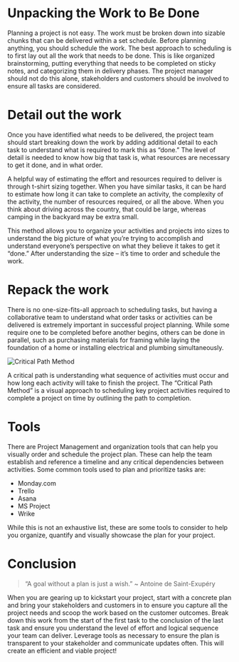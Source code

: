 # Unpacking the Work to Be Done

Planning a project is not easy. The work must be broken down into sizable chunks that can be delivered within a set schedule. Before planning anything, you should schedule the work. The best approach to scheduling is to first lay out all the work that needs to be done. This is like organized brainstorming, putting everything that needs to be completed on sticky notes, and categorizing them in delivery phases. The project manager should not do this alone, stakeholders and customers should be involved to ensure all tasks are considered.

# Detail out the work

Once you have identified what needs to be delivered, the project team should start breaking down the work by adding additional detail to each task to understand what is required to mark this as “done.” The level of detail is needed to know how big that task is, what resources are necessary to get it done, and in what order.

A helpful way of estimating the effort and resources required to deliver is through t-shirt sizing together. When you have similar tasks, it can be hard to estimate how long it can take to complete an activity, the complexity of the activity, the number of resources required, or all the above. When you think about driving across the country, that could be large, whereas camping in the backyard may be extra small.

This method allows you to organize your activities and projects into sizes to understand the big picture of what you’re trying to accomplish and understand everyone’s perspective on what they believe it takes to get it “done.” After understanding the size – it’s time to order and schedule the work.

# Repack the work

There is no one-size-fits-all approach to scheduling tasks, but having a collaborative team to understand what order tasks or activities can be delivered is extremely important in successful project planning. While some require one to be completed before another begins, others can be done in parallel, such as purchasing materials for framing while laying the foundation of a home or installing electrical and plumbing simultaneously.

![](https://static-assets.codecademy.com/Courses/intro-to-project-management/gantt-chart.png "Critical Path Method")

A critical path is understanding what sequence of activities must occur and how long each activity will take to finish the project. The “Critical Path Method” is a visual approach to scheduling key project activities required to complete a project on time by outlining the path to completion.

# Tools

There are Project Management and organization tools that can help you visually order and schedule the project plan. These can help the team establish and reference a timeline and any critical dependencies between activities. Some common tools used to plan and prioritize tasks are:

 +   Monday.com
 +   Trello
 +   Asana
  +  MS Project
 +   Wrike

While this is not an exhaustive list, these are some tools to consider to help you organize, quantify and visually showcase the plan for your project.

# Conclusion

 >   “A goal without a plan is just a wish.”
 >   ~ Antoine de Saint-Exupéry

When you are gearing up to kickstart your project, start with a concrete plan and bring your stakeholders and customers in to ensure you capture all the project needs and scoop the work based on the customer outcomes. Break down this work from the start of the first task to the conclusion of the last task and ensure you understand the level of effort and logical sequence your team can deliver. Leverage tools as necessary to ensure the plan is transparent to your stakeholder and communicate updates often. This will create an efficient and viable project!
